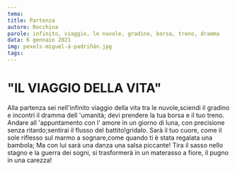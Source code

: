 ```yaml
---
tema:
title: Partenza
autore: Rocchina
parole: infinito, viaggio, le nuvole, gradino, borsa, treno, dramma
data: 6 gennaio 2021
img: pexels-miguel-á-padriñán.jpg
tags: 
---
```

# "IL VIAGGIO  DELLA  VITA" 
Alla partenza sei nell'infinito viaggio  della  vita tra le  nuvole,sciendi il gradino e incontri il dramma dell 'umanità; devi prendere la tua borsa e il tuo treno.
Andare all 'appuntamento con l' amore in un giorno di  luna, con precisione senza ritardo;sentirai il flusso del battito!gridalo.
Sarà il tuo  cuore, come il sole riflesso sul marmo a sognare,come quando  ti  è  stata  regalata una  bambola;
Ma con  lui  sarà una danza una salsa piccante!
Tira il sasso nello stagno e la  guerra  dei  sogni, si trasformerà in un materasso  a fiore, il pugno in una carezza!